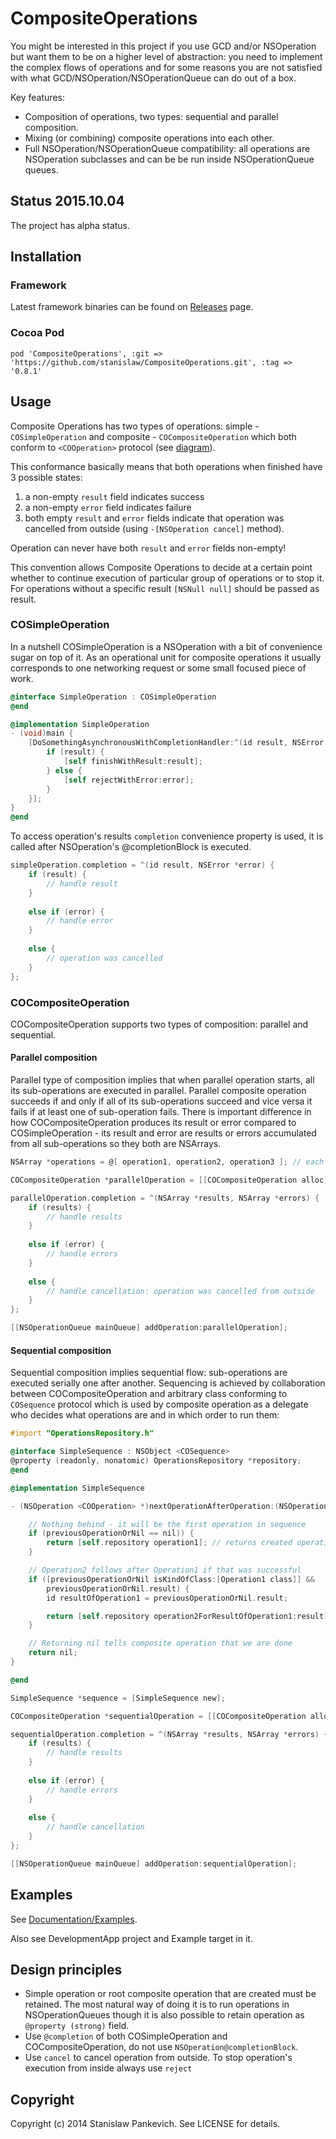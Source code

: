 # CompositeOperations 

You might be interested in this project if you use GCD and/or NSOperation but want them to be on a higher level of abstraction: you need to implement the complex flows of operations and for some reasons you are not satisfied with what GCD/NSOperation/NSOperationQueue can do out of a box.

Key features:
 
* Composition of operations, two types: sequential and parallel composition.
* Mixing (or combining) composite operations into each other.
* Full NSOperation/NSOperationQueue compatibility: all operations are NSOperation subclasses and can be be run inside NSOperationQueue queues.

<!-- [![Build Status](https://travis-ci.org/stanislaw/CompositeOperations.png?branch=master)](https://travis-ci.org/stanislaw/CompositeOperations) -->

## Status 2015.10.04

The project has alpha status. 

## Installation

### Framework

Latest framework binaries can be found on [Releases](https://github.com/stanislaw/CompositeOperations/releases) page.

### Cocoa Pod

```
pod 'CompositeOperations', :git => 'https://github.com/stanislaw/CompositeOperations.git', :tag => '0.8.1'
```

## Usage

Composite Operations has two types of operations: simple - `COSimpleOperation` and composite - `COCompositeOperation` which both conform to `<COOperation>` protocol (see [diagram](CompositeOperations-Diagram.svg)). 

This conformance basically means that both operations when finished have 3 possible states: 

1. a non-empty `result` field indicates success
2. a non-empty `error` field indicates failure
3. both empty `result` and `error` fields indicate that operation was cancelled from outside (using `-[NSOperation cancel]` method).

Operation can never have both `result` and `error` fields non-empty!

This convention allows Composite Operations to decide at a certain point whether to continue execution of particular group of operations or to stop it. For operations without a specific result `[NSNull null]` should be passed as result.

### COSimpleOperation

In a nutshell COSimpleOperation is a NSOperation with a bit of convenience sugar on top of it. As an operational unit for composite operations it usually corresponds to one networking request or some small focused piece of work.

```objective-c
@interface SimpleOperation : COSimpleOperation
@end

@implementation SimpleOperation
- (void)main {
    [DoSomethingAsynchronousWithCompletionHandler:^(id result, NSError *error){
        if (result) {
            [self finishWithResult:result];
        } else {
            [self rejectWithError:error];
        }
    }];
}
@end
```

To access operation's results `completion` convenience property is used, it is called after NSOperation's @completionBlock is executed.

```objective-c
simpleOperation.completion = ^(id result, NSError *error) {
    if (result) {
        // handle result
    } 
    
    else if (error) {
        // handle error
    }
    
    else {
    	// operation was cancelled
    }
};
```

### COCompositeOperation

COCompositeOperation supports two types of composition: parallel and sequential.

#### Parallel composition

Parallel type of composition implies that when parallel operation starts, all its sub-operations are executed in parallel. Parallel composite operation succeeds if and only if all of its sub-operations succeed and vice versa it fails if at least one of sub-operation fails. There is important difference in how COCompositeOperation produces its result or error compared to COSimpleOperation - its result and error are results or errors accumulated from all sub-operations so they both are NSArrays.

```objective-c
NSArray *operations = @[ operation1, operation2, operation3 ]; // each operation is NSOperation <COOperation> *

COCompositeOperation *parallelOperation = [[COCompositeOperation alloc] initWithOperations:operations];

parallelOperation.completion = ^(NSArray *results, NSArray *errors) {
    if (results) {
        // handle results
    } 
    
    else if (error) {
        // handle errors
    }
    
    else {
        // handle cancellation: operation was cancelled from outside    }
};

[[NSOperationQueue mainQueue] addOperation:parallelOperation];
```

#### Sequential composition

Sequential composition implies sequential flow: sub-operations are executed serially one after another. Sequencing is achieved by collaboration between COCompositeOperation and arbitrary class conforming to `COSequence` protocol which is used by composite operation as a delegate who decides what operations are and in which order to run them:

```objective-c
#import "OperationsRepository.h"

@interface SimpleSequence : NSObject <COSequence>
@property (readonly, nonatomic) OperationsRepository *repository;
@end

@implementation SimpleSequence

- (NSOperation <COOperation> *)nextOperationAfterOperation:(NSOperation <COOperation> *)previousOperationOrNil {

    // Nothing behind - it will be the first operation in sequence
    if (previousOperationOrNil == nil)) {
        return [self.repository operation1]; // returns created operation1
    }

    // Operation2 follows after Operation1 if that was successful
    if ([previousOperationOrNil isKindOfClass:[Operation1 class]] &&
        previousOperationOrNil.result) {
        id resultOfOperation1 = previousOperationOrNil.result;

        return [self.repository operation2ForResultOfOperation1:result]; // returns created operation2
    }

    // Returning nil tells composite operation that we are done
    return nil;
}

@end

SimpleSequence *sequence = [SimpleSequence new];

COCompositeOperation *sequentialOperation = [[COCompositeOperation alloc] initWithSequence:sequence];

sequentialOperation.completion = ^(NSArray *results, NSArray *errors) {
    if (results) {
        // handle results
    } 
    
    else if (error) {
        // handle errors
    }
    
    else {
        // handle cancellation    	    }
};

[[NSOperationQueue mainQueue] addOperation:sequentialOperation];
```

## Examples

See [Documentation/Examples](Documentation/Examples.md).

Also see DevelopmentApp project and Example target in it.

## Design principles

- Simple operation or root composite operation that are created must be retained. The most natural way of doing it is to run operations in NSOperationQueues though it is also possible to retain operation as `@property (strong)` field.
- Use `@completion` of both COSimpleOperation and COCompositeOperation, do not use `NSOperation@completionBlock`.
- Use `cancel` to cancel operation from outside. To stop operation's execution from inside always use `reject`

## Copyright

Copyright (c) 2014 Stanislaw Pankevich. See LICENSE for details.

